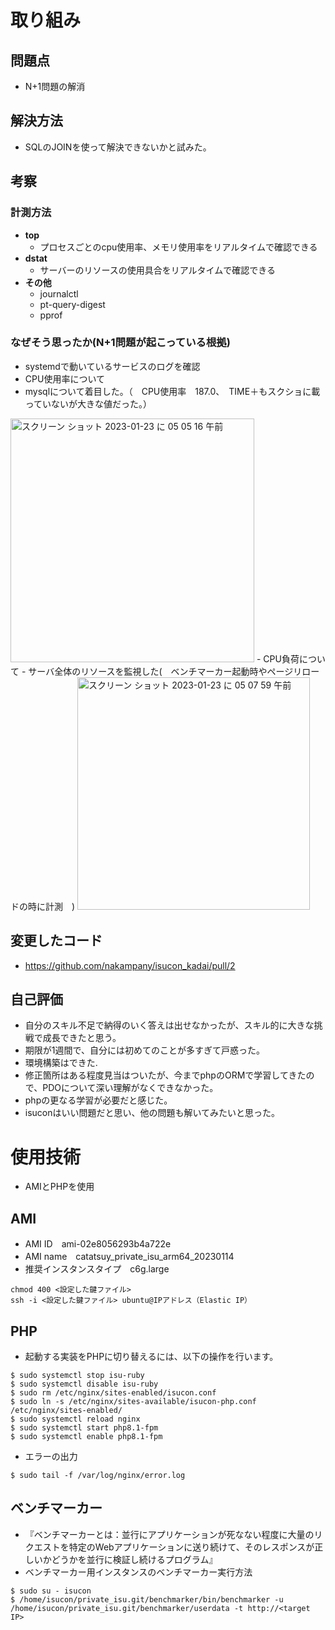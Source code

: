 # 取り組み
## 問題点
- N+1問題の解消
## 解決方法
- SQLのJOINを使って解決できないかと試みた。
## 考察
### 計測方法
- **top**
  - プロセスごとのcpu使用率、メモリ使用率をリアルタイムで確認できる
- **dstat**
  - サーバーのリソースの使用具合をリアルタイムで確認できる
- **その他**
  - journalctl
  - pt-query-digest
  - pprof
### なぜそう思ったか(N+1問題が起こっている根拠)
- systemdで動いているサービスのログを確認
- CPU使用率について
- mysqlについて着目した。（　CPU使用率　187.0、　TIME＋もスクショに載っていないが大きな値だった。）　　
<img width="390" alt="スクリーン ショット 2023-01-23 に 05 05 16 午前" src="https://user-images.githubusercontent.com/103278404/214067981-0f5624fa-9af9-47dc-bd53-167e963a94a8.png">
- CPU負荷について
- サーバ全体のリソースを監視した(　ベンチマーカー起動時やページリロードの時に計測　)
<img width="372" alt="スクリーン ショット 2023-01-23 に 05 07 59 午前" src="https://user-images.githubusercontent.com/103278404/214067485-f4232779-f35f-43b5-b2d6-ab0bb5218867.png">

## 変更したコード
- https://github.com/nakampany/isucon_kadai/pull/2

## 自己評価
- 自分のスキル不足で納得のいく答えは出せなかったが、スキル的に大きな挑戦で成長できたと思う。 
- 期限が1週間で、自分には初めてのことが多すぎて戸惑った。
- 環境構築はできた.
- 修正箇所はある程度見当はついたが、今までphpのORMで学習してきたので、PDOについて深い理解がなくできなかった。
- phpの更なる学習が必要だと感じた。
- isuconはいい問題だと思い、他の問題も解いてみたいと思った。

# 使用技術
- AMIとPHPを使用
## AMI
- AMI ID　ami-02e8056293b4a722e
- AMI name　catatsuy_private_isu_arm64_20230114
- 推奨インスタンスタイプ　c6g.large

```
chmod 400 <設定した鍵ファイル>
ssh -i <設定した鍵ファイル> ubuntu@IPアドレス（Elastic IP）
```
## PHP

- 起動する実装をPHPに切り替えるには、以下の操作を行います。

```
$ sudo systemctl stop isu-ruby
$ sudo systemctl disable isu-ruby
$ sudo rm /etc/nginx/sites-enabled/isucon.conf
$ sudo ln -s /etc/nginx/sites-available/isucon-php.conf /etc/nginx/sites-enabled/
$ sudo systemctl reload nginx
$ sudo systemctl start php8.1-fpm
$ sudo systemctl enable php8.1-fpm
```

- エラーの出力
```
$ sudo tail -f /var/log/nginx/error.log
```

## ベンチマーカー
- 『ベンチマーカーとは：並行にアプリケーションが死なない程度に大量のリクエストを特定のWebアプリケーションに送り続けて、そのレスポンスが正しいかどうかを並行に検証し続けるプログラム』
- ベンチマーカー用インスタンスのベンチマーカー実行方法
```
$ sudo su - isucon
$ /home/isucon/private_isu.git/benchmarker/bin/benchmarker -u /home/isucon/private_isu.git/benchmarker/userdata -t http://<target IP>
```
